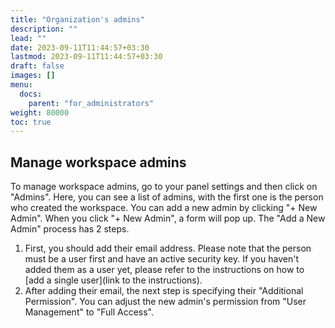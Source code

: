 ```yaml
---
title: "Organization's admins"
description: ""
lead: ""
date: 2023-09-11T11:44:57+03:30
lastmod: 2023-09-11T11:44:57+03:30
draft: false
images: []
menu:
  docs:
    parent: "for_administrators"
weight: 80000
toc: true
---
```


## Manage workspace admins

To manage workspace admins, go to your panel settings and then click on "Admins". Here, you can see a list of admins, with the first one is the person who created the workspace. You can add a new admin by clicking "+ New Admin". When you click "+ New Admin", a form will pop up. The "Add a New Admin" process has 2 steps.

1. First, you should add their email address. Please note that the person must be a user first and have an active security key. If you haven't added them as a user yet, please refer to the instructions on how to [add a single user](link to the instructions).
2. After adding their email, the next step is specifying their "Additional Permission". You can adjust the new admin's permission from "User Management" to "Full Access".
